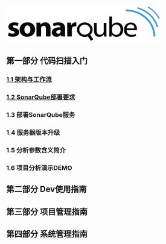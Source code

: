 ![images](./images/logo.png) 

## 第一部分 代码扫描入门

### [1.1 架构与工作流](./01-架构与工作流.md)     
### [1.2 SonarQube部署要求](./02-SonarQube部署要求.md)
### 1.3 部署SonarQube服务
### 1.4 服务器版本升级
### 1.5 分析参数含义简介 
### 1.6 项目分析演示DEMO



## 第二部分 Dev使用指南


## 第三部分 项目管理指南

## 第四部分 系统管理指南










